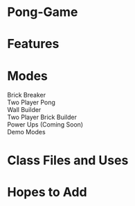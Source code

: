 # Pong-Game

# Features

# Modes
Brick Breaker\
Two Player Pong\
Wall Builder\
Two Player Brick Builder\
Power Ups (Coming Soon)\
Demo Modes

# Class Files and Uses



# Hopes to Add

